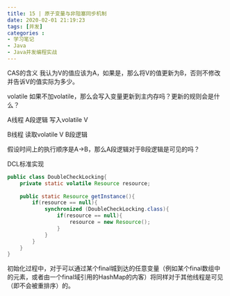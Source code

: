 ```yaml
---
title: 15 | 原子变量与非阻塞同步机制
date: 2020-02-01 21:19:23
tags: [并发]
categories :
- 学习笔记
- Java
- Java并发编程实战
---
```


CAS的含义
我认为V的值应该为A，如果是，那么将V的值更新为B，否则不修改并告诉V的值实际为多少。

volatile
如果不加volatile，那么会写入变量更新到主内存吗？更新的规则会是什么？

A线程
A段逻辑
写入volatile V

B线程
读取volatile V
B段逻辑

假设时间上的执行顺序是A->B，那么A段逻辑对于B段逻辑是可见的吗？ 

DCL标准实现
```java
public class DoubleCheckLocking{
    private static volatile Resource resource;
    
    public static Resource getInstance(){
        if(resource == null){
            synchronized (DoubleCheckLocking.class){
                if(resource == null){
                    resource = new Resource();
                }
            }
        }
    }
}  
```    

初始化过程中，对于可以通过某个final城到达的任意变量（例如某个final数组中的元素，或者由一个final域引用的HashMap的内客）将同样对于其他线程是可见（即不会被重排序）的。                                                                                                                                                                                                                                                                                                                                                                                                                                                                                                                                                                                                                                                                                                                                                                                                                                                                                                                                                                              